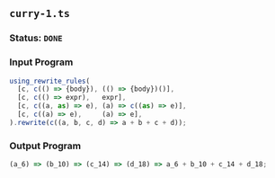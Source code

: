 ## `curry-1.ts`

### Status: `DONE`

### Input Program

```typescript
using_rewrite_rules(
  [c, c(() => {body}), (() => {body})()],
  [c, c(() => expr),   expr],
  [c, c((a, as) => e), (a) => c((as) => e)],
  [c, c((a) => e),     (a) => e],
).rewrite(c((a, b, c, d) => a + b + c + d));
```

### Output Program

```typescript
(a_6) => (b_10) => (c_14) => (d_18) => a_6 + b_10 + c_14 + d_18;
```

